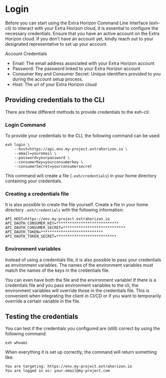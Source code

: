 # Login

Before you can start using the Extra Horizon Command Line Interface (exh-cli) to interact with your Extra Horizon cloud, it is essential to configure the necessary credentials. Ensure that you have an active account on the Extra Horizon cloud. If you don't have an account yet, kindly reach out to your designated representative to set up your account.

Account Credentials

* Email: The email address associated with your Extra Horizon account
* Password: The password linked to your Extra Horizon account
* Consumer Key and Consumer Secret: Unique identifiers provided to you during the account setup process.
* Host: The url of your Extra Horizon cloud

## Providing credentials to the CLI

There are three different methods to provide credentials to the exh-cli:

### Login Command

To provide your credentials to the CLI, the following command can be used:

```
exh login \
    --host=https://api.env.my-project.extrahorizon.io \
    --email=youremail \
    --password=yourpassword \
    --consumerKey=yourconsumerkey \
    --consumerSecret=yourconsumersecret
```

This command will create a file (`.exh/credentials`) in your home directory containing your credentials.

### Creating a credentials file

It is also possible to create the file yourself. Create a file in your home directory `.exh/credentials` with the following information:

```
API_HOST=https://env.my-project.extrahorizon.io
API_OAUTH_CONSUMER_KEY=****************************
API_OAUTH_CONSUMER_SECRET=****************************
API_OAUTH_TOKEN=****************************
API_OAUTH_TOKEN_SECRET=***************************
```

### Environment variables

Instead of using a credentials file, it is also possible to pass your credentials as environment variables. The names of the environment variables must match the names of the keys in the credentials file.

You can even have both the file and the environment variable! If there is a credentials file and you pass environment variables to the cli, the environment variables will override those in the credentials file. This is convenient when integrating the client in CI/CD or if you want to temporarily override a certain variable in the file.

## Testing the credentials

You can test if the credentials you configured are (still) correct by using the following command:

```
exh whoami
```

When everything it is set up correctly, the command will return something like:

```
You are targeting: https://env.my-project.extrahorizon.io
You are logged in as: your.email@my-project.com
```
